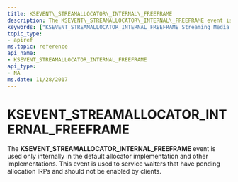 ```yaml
---
title: KSEVENT\_STREAMALLOCATOR\_INTERNAL\_FREEFRAME
description: The KSEVENT\_STREAMALLOCATOR\_INTERNAL\_FREEFRAME event is used only internally in the default allocator implementation and other implementations. This event is used to service waiters that have pending allocation IRPs and should not be enabled by clients.
keywords: ["KSEVENT_STREAMALLOCATOR_INTERNAL_FREEFRAME Streaming Media Devices"]
topic_type:
- apiref
ms.topic: reference
api_name:
- KSEVENT_STREAMALLOCATOR_INTERNAL_FREEFRAME
api_type:
- NA
ms.date: 11/28/2017
---
```


# KSEVENT\_STREAMALLOCATOR\_INTERNAL\_FREEFRAME


The **KSEVENT\_STREAMALLOCATOR\_INTERNAL\_FREEFRAME** event is used only internally in the default allocator implementation and other implementations. This event is used to service waiters that have pending allocation IRPs and should not be enabled by clients.

 

 





